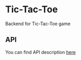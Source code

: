 # Tic-Tac-Toe
Backend for Tic-Tac-Toe game

## API

You can find API description [here](https://documenter.getpostman.com/view/10947472/SzYaVdMC?version=latest)
